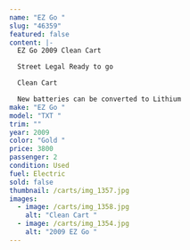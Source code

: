 ```yaml
---
name: "EZ Go "
slug: "46359"
featured: false
content: |-
  EZ Go 2009 Clean Cart 

  Street Legal Ready to go 

  Clean Cart 

  New batteries can be converted to Lithium
make: "EZ Go "
model: "TXT "
trim: ""
year: 2009
color: "Gold "
price: 3800
passenger: 2
condition: Used
fuel: Electric
sold: false
thumbnail: /carts/img_1357.jpg
images:
  - image: /carts/img_1358.jpg
    alt: "Clean Cart "
  - image: /carts/img_1354.jpg
    alt: "2009 EZ Go "
---
```

